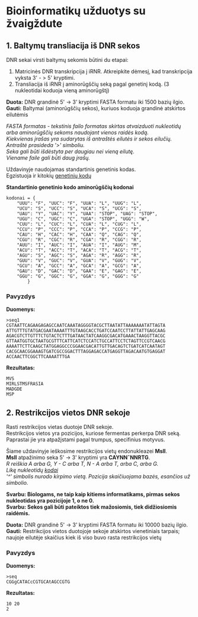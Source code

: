 # Bioinformatikų užduotys su žvaigždute

## 1. Baltymų transliacija iš DNR sekos

DNR sekai virsti baltymų sekomis būtini du etapai:
1. Matricinės DNR transkripcija į iRNR. Atkreipkite dėmesį, kad transkripcija vyksta 3' - > 5' kryptimi.
2. Transliacija iš iRNR į aminorūgščių seką pagal genetinį kodą. (3 nukleotidai koduoja vieną aminorūgštį)

  
**Duota:** DNR grandinė 5' -> 3' kryptimi FASTA formatu iki 1500 bazių ilgio.  
**Gauti:** Baltymai (aminorūgščių sekos), kuriuos koduoja grandinė atskirtos eilutėmis  

*FASTA formatas - tekstinis failo formatas skirtas atvaizduoti nukleotidų arba aminorūgščių sekoms naudojant vienos raidės kodą.  
Kiekvienas įrašas yra sudarytas iš antraštės eilutės ir sekos eilučių.  
Antraštė prasideda '>' simboliu.   
Seka gali būti išdėstyta per daugiau nei vieną eilutę.   
Viename faile gali būti daug įrašų.*  

    
Uždavinyje naudojamas standartinis genetinis kodas.  
Egzistuoja ir kitokių [genetinių kodų](https://www.ncbi.nlm.nih.gov/Taxonomy/Utils/wprintgc.cgi)

**Standartinio genetinio kodo aminorūgščių kodonai**
```Python3
kodonai = {
	"UUU": "F", "UUC": "F", "UUA": "L", "UUG": "L",
	"UCU": "S", "UCC": "S", "UCA": "S", "UCG": "S",
	"UAU": "Y", "UAC": "Y", "UAA": "STOP", "UAG": "STOP",
	"UGU": "C", "UGC": "C", "UGA": "STOP", "UGG": "W",
	"CUU": "L", "CUC": "L", "CUA": "L", "CUG": "L",
	"CCU": "P", "CCC": "P", "CCA": "P", "CCG": "P",
	"CAU": "H", "CAC": "H", "CAA": "Q", "CAG": "Q",
	"CGU": "R", "CGC": "R", "CGA": "R", "CGG": "R",
	"AUU": "I", "AUC": "I", "AUA": "I", "AUG": "M",
	"ACU": "T", "ACC": "T", "ACA": "T", "ACG": "T",
	"AGU": "S", "AGC": "S", "AGA": "R", "AGG": "R",
	"GUU": "V", "GUC": "V", "GUA": "V", "GUG": "V",
	"GCU": "A", "GCC": "A", "GCA": "A", "GCG": "A",
	"GAU": "D", "GAC": "D", "GAA": "E", "GAG": "E",
	"GGU": "G", "GGC": "G", "GGA": "G", "GGG": "G"
	    }
```

  
### Pavyzdys

**Duomenys:**
```FASTA
>seq1 
CGTAATTCAGAAGAGAGCCAATCAAATAGGGGTACGCTTAATATTAAAAAAATATTAGTA
ATTGTTTGTATGACGAATAAAATTTGTAAGCACCTGATCCAATCCTTATTATTGAGCAAG
AGACGTCTTGTTTCTGTACTCTTTGATAACTATCAAGGCGACATGAAACTAAGGTTACGC
GTTAATGGTGCTAATGCGTTTCATTCATCTCCATCTGCCATTCCTCTAGTTCCGTCAACG
AAAATTCTTCAAGCTATGGAGGCCCGGAACGACATTGTTGACAGTCTGATCATCAATAGT
CACGCAACGGAAAGTGATCGCCGGACTTTAGGAGACCATGAGGTTAGACAATGTGAGGAT
ACCAACTTCGGCTTCAAAATTTGA
```
**Rezultatas:**
```
MVS
MIRLSTMSFRASIA
MADGDE
MSP
```


     
## 2. Restrikcijos vietos DNR sekoje

Rasti restrikcijos vietas duotoje DNR sekoje.  
Restrikcijos vietos yra pozicijos, kuriose fermentas perkerpa DNR seką. Paprastai jie yra atpažįstami pagal trumpus, specifinius motyvus.

Šiame uždavinyje ieškosime restrikcijos vietų endonukleazei **MslI**.  
**MslI** atpažinimo seka 5' -> 3' kryptimi yra **CAYNNˆNNRTG**.  
*R reiškia A arba G, Y - C arba T, N - A arba T, arba C, arba G.  
Likę nukleotidų [kodai](https://www.bioinformatics.org/sms/iupac.html)*  
*'^' simbolis nurodo kirpimo vietą. Pozicija skaičiuojama bazės, esančios už simbolio.*    

**Svarbu: Biologams, ne taip kaip kitiems informatikams, pirmas sekos nukleotidas yra pozicijoje 1, o ne 0.**     
**Svarbu: Sekos gali būti pateiktos tiek mažosiomis, tiek didžiosiomis raidėmis.**

**Duota:** DNR grandinė 5' -> 3' kryptimi FASTA formatu iki 10000 bazių ilgio.  
**Gauti:** Restrikcijos vietos duotojoje sekoje atskirtos vienetiniais tarpais; naujoje eilutėje skaičius kiek iš viso buvo rasta restrikcijos vietų

### Pavyzdys  


**Duomenys:**
```FASTA
>seq
CGGgCATACcCGTGCAtAGCCGTG
```
**Rezultatas:**
```
10 20 
2
```







